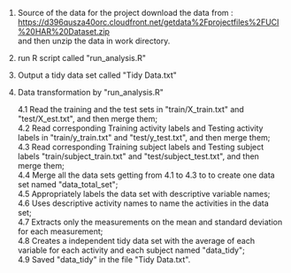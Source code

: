 1. Source of the data for the project
   download the data from : https://d396qusza40orc.cloudfront.net/getdata%2Fprojectfiles%2FUCI%20HAR%20Dataset.zip      
   and then unzip the data in work directory.
   
2. run R script called "run_analysis.R"

3. Output a tidy data set called "Tidy Data.txt"

4. Data transformation by "run_analysis.R"
 
	4.1 Read the training and the test sets in "train/X_train.txt" and "test/X_est.txt", and then merge them;      
	4.2 Read corresponding Training activity labels and Testing activity labels in "train/y_train.txt" and "test/y_test.txt", and then merge them;      
	4.3 Read corresponding Training subject labels and Testing subject labels "train/subject_train.txt" and "test/subject_test.txt", and then merge them;      
	4.4 Merge all the data sets getting from 4.1 to 4.3 to to create one data set named "data_total_set";      
	4.5 Appropriately labels the data set with descriptive variable names;	      
	4.6 Uses descriptive activity names to name the activities in the data set;      
	4.7 Extracts only the measurements on the mean and standard deviation for each measurement;      
	4.8 Creates a independent tidy data set with the average of each variable for each activity and each subject named "data_tidy";      
	4.9 Saved "data_tidy" in the file "Tidy Data.txt".      